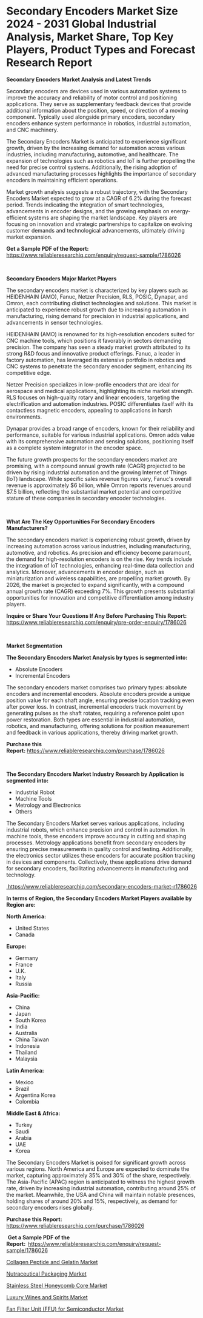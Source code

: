 <p><h1>Secondary Encoders Market Size 2024 - 2031 Global Industrial Analysis, Market Share, Top Key Players, Product Types and Forecast Research Report</h1></p><p><strong>Secondary Encoders Market Analysis and Latest Trends</strong></p>
<p><p>Secondary encoders are devices used in various automation systems to improve the accuracy and reliability of motor control and positioning applications. They serve as supplementary feedback devices that provide additional information about the position, speed, or direction of a moving component. Typically used alongside primary encoders, secondary encoders enhance system performance in robotics, industrial automation, and CNC machinery.</p><p>The Secondary Encoders Market is anticipated to experience significant growth, driven by the increasing demand for automation across various industries, including manufacturing, automotive, and healthcare. The expansion of technologies such as robotics and IoT is further propelling the need for precise control systems. Additionally, the rising adoption of advanced manufacturing processes highlights the importance of secondary encoders in maintaining efficient operations.</p><p>Market growth analysis suggests a robust trajectory, with the Secondary Encoders Market expected to grow at a CAGR of 6.2% during the forecast period. Trends indicating the integration of smart technologies, advancements in encoder designs, and the growing emphasis on energy-efficient systems are shaping the market landscape. Key players are focusing on innovation and strategic partnerships to capitalize on evolving customer demands and technological advancements, ultimately driving market expansion.</p></p>
<p><strong>Get a Sample PDF of the Report:&nbsp;</strong> <a href="https://www.reliableresearchiq.com/enquiry/request-sample/1786026?utm_campaign=100&utm_medium=2&utm_source=Github&utm_content=ia&utm_term=09102024&utm_id=secondary-encoders">https://www.reliableresearchiq.com/enquiry/request-sample/1786026</a></p>
<p>&nbsp;</p>
<p><strong>Secondary Encoders Major Market Players</strong></p>
<p><p>The secondary encoders market is characterized by key players such as HEIDENHAIN (AMO), Fanuc, Netzer Precision, RLS, POSIC, Dynapar, and Omron, each contributing distinct technologies and solutions. This market is anticipated to experience robust growth due to increasing automation in manufacturing, rising demand for precision in industrial applications, and advancements in sensor technologies.</p><p>HEIDENHAIN (AMO) is renowned for its high-resolution encoders suited for CNC machine tools, which positions it favorably in sectors demanding precision. The company has seen a steady market growth attributed to its strong R&D focus and innovative product offerings. Fanuc, a leader in factory automation, has leveraged its extensive portfolio in robotics and CNC systems to penetrate the secondary encoder segment, enhancing its competitive edge. </p><p>Netzer Precision specializes in low-profile encoders that are ideal for aerospace and medical applications, highlighting its niche market strength. RLS focuses on high-quality rotary and linear encoders, targeting the electrification and automation industries. POSIC differentiates itself with its contactless magnetic encoders, appealing to applications in harsh environments. </p><p>Dynapar provides a broad range of encoders, known for their reliability and performance, suitable for various industrial applications. Omron adds value with its comprehensive automation and sensing solutions, positioning itself as a complete system integrator in the encoder space.</p><p>The future growth prospects for the secondary encoders market are promising, with a compound annual growth rate (CAGR) projected to be driven by rising industrial automation and the growing Internet of Things (IoT) landscape. While specific sales revenue figures vary, Fanuc's overall revenue is approximately $6 billion, while Omron reports revenues around $7.5 billion, reflecting the substantial market potential and competitive stature of these companies in secondary encoder technologies.</p></p>
<p>&nbsp;</p>
<p><strong>What Are The Key Opportunities For Secondary Encoders Manufacturers?</strong></p>
<p><p>The secondary encoders market is experiencing robust growth, driven by increasing automation across various industries, including manufacturing, automotive, and robotics. As precision and efficiency become paramount, the demand for high-resolution encoders is on the rise. Key trends include the integration of IoT technologies, enhancing real-time data collection and analytics. Moreover, advancements in encoder design, such as miniaturization and wireless capabilities, are propelling market growth. By 2026, the market is projected to expand significantly, with a compound annual growth rate (CAGR) exceeding 7%. This growth presents substantial opportunities for innovation and competitive differentiation among industry players.</p></p>
<p><strong>Inquire or Share Your Questions If Any Before Purchasing This Report:</strong> <a href="https://www.reliableresearchiq.com/enquiry/pre-order-enquiry/1786026?utm_campaign=100&utm_medium=2&utm_source=Github&utm_content=ia&utm_term=09102024&utm_id=secondary-encoders">https://www.reliableresearchiq.com/enquiry/pre-order-enquiry/1786026</a></p>
<p>&nbsp;</p>
<p><strong>Market Segmentation</strong></p>
<p><strong>The Secondary Encoders Market Analysis by types is segmented into:</strong></p>
<p><ul><li>Absolute Encoders</li><li>Incremental Encoders</li></ul></p>
<p><p>The secondary encoders market comprises two primary types: absolute encoders and incremental encoders. Absolute encoders provide a unique position value for each shaft angle, ensuring precise location tracking even after power loss. In contrast, incremental encoders track movement by generating pulses as the shaft rotates, requiring a reference point upon power restoration. Both types are essential in industrial automation, robotics, and manufacturing, offering solutions for position measurement and feedback in various applications, thereby driving market growth.</p></p>
<p><strong>Purchase this Report:&nbsp;</strong><a href="https://www.reliableresearchiq.com/purchase/1786026?utm_campaign=100&utm_medium=2&utm_source=Github&utm_content=ia&utm_term=09102024&utm_id=secondary-encoders">https://www.reliableresearchiq.com/purchase/1786026</a></p>
<p>&nbsp;</p>
<p><strong>The Secondary Encoders Market Industry Research by Application is segmented into:</strong></p>
<p><ul><li>Industrial Robot</li><li>Machine Tools</li><li>Metrology and Electronics</li><li>Others</li></ul></p>
<p><p>The Secondary Encoders Market serves various applications, including industrial robots, which enhance precision and control in automation. In machine tools, these encoders improve accuracy in cutting and shaping processes. Metrology applications benefit from secondary encoders by ensuring precise measurements in quality control and testing. Additionally, the electronics sector utilizes these encoders for accurate position tracking in devices and components. Collectively, these applications drive demand for secondary encoders, facilitating advancements in manufacturing and technology.</p></p>
<p><a href="https://www.reliableresearchiq.com/secondary-encoders-market-r1786026?utm_campaign=100&utm_medium=2&utm_source=Github&utm_content=ia&utm_term=09102024&utm_id=secondary-encoders">&nbsp;https://www.reliableresearchiq.com/secondary-encoders-market-r1786026</a></p>
<p><strong>In terms of Region, the Secondary Encoders Market Players available by Region are:</strong></p>
<p>
    <p> <strong> North America: </strong>
        <ul>
            <li>United States</li>
            <li>Canada</li>
        </ul>
        </p> 
    <p> <strong> Europe: </strong>
        <ul>
            <li>Germany</li>
            <li>France</li>
            <li>U.K.</li>
            <li>Italy</li>
            <li>Russia</li>
        </ul>
        </p> 
    <p> <strong> Asia-Pacific: </strong>
        <ul>
            <li>China</li>
            <li>Japan</li>
            <li>South Korea</li>
            <li>India</li>
            <li>Australia</li>
            <li>China Taiwan</li>
            <li>Indonesia</li>
            <li>Thailand</li>
            <li>Malaysia</li>
        </ul>
        </p> 
    <p> <strong> Latin America: </strong>
        <ul>
            <li>Mexico</li>
            <li>Brazil</li>
            <li>Argentina Korea</li>
            <li>Colombia</li>
        </ul>
        </p> 
    <p> <strong> Middle East & Africa: </strong>
        <ul>
            <li>Turkey</li>
            <li>Saudi</li>
            <li>Arabia</li>
            <li>UAE</li>
            <li>Korea</li>
        </ul>
    </p>
    </p>
<p><p>The Secondary Encoders Market is poised for significant growth across various regions. North America and Europe are expected to dominate the market, capturing approximately 35% and 30% of the share, respectively. The Asia-Pacific (APAC) region is anticipated to witness the highest growth rate, driven by increasing industrial automation, contributing around 25% of the market. Meanwhile, the USA and China will maintain notable presences, holding shares of around 20% and 15%, respectively, as demand for secondary encoders rises globally.</p></p>
<p><strong>Purchase this Report: </strong><a href="https://www.reliableresearchiq.com/purchase/1786026?utm_campaign=100&utm_medium=2&utm_source=Github&utm_content=ia&utm_term=09102024&utm_id=secondary-encoders">https://www.reliableresearchiq.com/purchase/1786026</a></p>
<p>&nbsp;<strong>Get a Sample PDF of the Report:&nbsp;&nbsp;</strong><a href="https://www.reliableresearchiq.com/enquiry/request-sample/1786026?utm_campaign=100&utm_medium=2&utm_source=Github&utm_content=ia&utm_term=09102024&utm_id=secondary-encoders">https://www.reliableresearchiq.com/enquiry/request-sample/1786026</a></p>
<p><strong></strong></p>
<p><p><a href="https://issuu.com/reportprime-2/docs/collagen-peptide-and-gelatin-market_1c147e5318ada3?utm_campaign=100&utm_medium=2&utm_source=Github&utm_content=ia&utm_term=09102024&utm_id=secondary-encoders">Collagen Peptide and Gelatin Market</a></p><p><a href="https://www.linkedin.com/pulse/what-innovations-market-trends-shaping-nutraceutical-packaging-nzzac?trackingId=xhYW6HeXQkSL6t6vBTGtsQ%3D%3D&utm_campaign=100&utm_medium=2&utm_source=Github&utm_content=ia&utm_term=09102024&utm_id=secondary-encoders">Nutraceutical Packaging Market</a></p><p><a href="https://www.linkedin.com/pulse/navigating-stainless-steel-honeycomb-core-market-expert-analysis-3cqxc?trackingId=CHA15iElTBukLxT4dMZmTw%3D%3D&utm_campaign=100&utm_medium=2&utm_source=Github&utm_content=ia&utm_term=09102024&utm_id=secondary-encoders">Stainless Steel Honeycomb Core Market</a></p><p><a href="https://issuu.com/reportprime-2/docs/luxury-wines-and-spirits-market-siz_9ad17d1df114fb?utm_campaign=100&utm_medium=2&utm_source=Github&utm_content=ia&utm_term=09102024&utm_id=secondary-encoders">Luxury Wines and Spirits Market</a></p><p><a href="https://github.com/maximinauago/Market-Research-Report-List-1/blob/main/fan-filter-unit-ffu-for-semiconductor-market.md?utm_campaign=100&utm_medium=2&utm_source=Github&utm_content=ia&utm_term=09102024&utm_id=secondary-encoders">Fan Filter Unit (FFU) for Semiconductor Market</a></p></p>